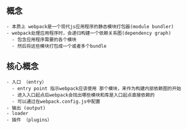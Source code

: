## 概念
    - 本质上 webpack是一个现代js应用程序的静态模块打包器(module bundler)
    - webpack处理应用程序时，会递归构建一个依赖关系图(dependency graph)
      - 包含应用程序需要的各个模块
      - 然后将这些模块打包成一个或者多个bundle
## 核心概念
    - 入口 （entry）
      - entry point 指示webpack应该使用 那个模块，来作为构建内部依赖图的开始
      - 进入入口起点后webpack会找出哪些模块和库是入口起点直接依赖的
      - 可以通过在webpack.config.js中配置
    - 输出 (output)
    - loader
    - 插件 （plugins）